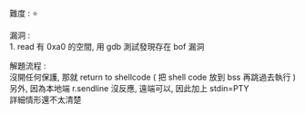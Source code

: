 難度 :  :star: 
  
漏洞 :<br>
      1. read 有 0xa0 的空間, 用 gdb 測試發現存在 bof 漏洞
     
解題流程 :<br>
    沒開任何保護, 那就 return to shellcode  ( 把 shell code 放到 bss 再跳過去執行 )<br>
    另外, 因為本地端 r.sendline 沒反應, 遠端可以, 因此加上 stdin=PTY <br>
    詳細情形還不太清楚 <br>
